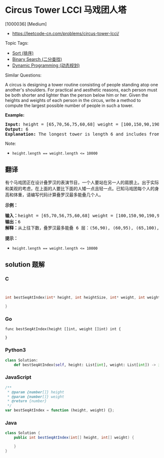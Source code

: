 # Circus Tower LCCI 马戏团人塔

[1000036] [Medium]

- https://leetcode-cn.com/problems/circus-tower-lcci/

Topic Tags:

- [Sort (排序)](https://leetcode-cn.com/tag/sort/)
- [Binary Search (二分查找)](https://leetcode-cn.com/tag/binary-search/)
- [Dynamic Programming (动态规划)](https://leetcode-cn.com/tag/dynamic-programming/)

Similar Questions:

A circus is designing a tower routine consisting of people standing atop one anoth­er's shoulders. For practical and aesthetic reasons, each person must be both shorter and lighter than the person below him or her. Given the heights and weights of each person in the circus, write a method to compute the largest possible number of people in such a tower.

**Example:**

<pre><strong>Input: </strong>height = [65,70,56,75,60,68] weight = [100,150,90,190,95,110]
<strong>Output: </strong>6
<strong>Explanation: </strong>The longest tower is length 6 and includes from top to bottom: (56,90), (60,95), (65,100), (68,110), (70,150), (75,190)</pre>

Note:

- `height.length == weight.length <= 10000`

## 翻译

有个马戏团正在设计叠罗汉的表演节目，一个人要站在另一人的肩膀上。出于实际和美观的考虑，在上面的人要比下面的人矮一点且轻一点。已知马戏团每个人的身高和体重，请编写代码计算叠罗汉最多能叠几个人。

**示例：**

<pre><strong>输入：</strong>height = [65,70,56,75,60,68] weight = [100,150,90,190,95,110]
<strong>输出：</strong>6
<strong>解释：</strong>从上往下数，叠罗汉最多能叠 6 层：(56,90), (60,95), (65,100), (68,110), (70,150), (75,190)</pre>

**提示：**

- `height.length == weight.length <= 10000`

## solution 题解

### C

```c


int bestSeqAtIndex(int* height, int heightSize, int* weight, int weightSize){

}


```

### Go

```golang
func bestSeqAtIndex(height []int, weight []int) int {

}
```

### Python3

```python
class Solution:
    def bestSeqAtIndex(self, height: List[int], weight: List[int]) -> int:
```

### JavaScript

```javascript
/**
 * @param {number[]} height
 * @param {number[]} weight
 * @return {number}
 */
var bestSeqAtIndex = function (height, weight) {};
```

### Java

```java
class Solution {
    public int bestSeqAtIndex(int[] height, int[] weight) {

    }
}
```
